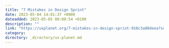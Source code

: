 ```yaml
---
title: "7 Mistakes in Design Sprint"
date: 2023-05-04 14:01:37 +0000
dateadded: 2023-05-05 00:00:54 +0100
description: ""
link: "https://uxplanet.org/7-mistakes-in-design-sprint-910c3a80deea?source=rss----819cc2aaeee0---4"
category:
directory: _directory/ux-planet.md
---
```

